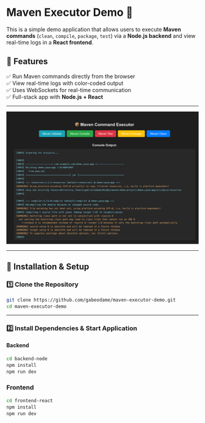 # Maven Executor Demo 🚀

This is a simple demo application that allows users to execute **Maven commands** (`clean`, `compile`, `package`, `test`) via a **Node.js backend** and view real-time logs in a **React frontend**.

## 📌 Features

✅ Run Maven commands directly from the browser  
✅ View real-time logs with color-coded output  
✅ Uses WebSockets for real-time communication  
✅ Full-stack app with **Node.js + React**  

---

![Maven Executor Demo](assets/demo_screenshot.png)

---

## 🚀 Installation & Setup

### **1️⃣ Clone the Repository**

```sh
git clone https://github.com/gabeodame/maven-executor-demo.git
cd maven-executor-demo
```

---

### 2️⃣ Install Dependencies & Start Application

#### Backend

```sh
cd backend-node
npm install
npm run dev
```

### Frontend

```sh
cd frontend-react
npm install
npm run dev
```


